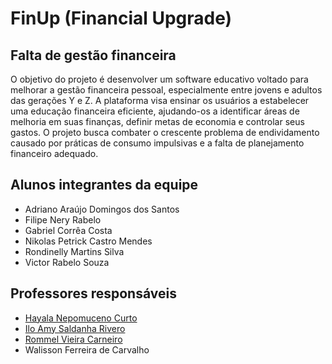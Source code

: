 # FinUp (Financial Upgrade)
## Falta de gestão financeira

O objetivo do projeto é desenvolver um software educativo voltado para melhorar a gestão financeira pessoal, especialmente entre jovens e adultos das gerações Y e Z. A plataforma visa ensinar os usuários a estabelecer uma educação financeira eficiente, ajudando-os a identificar áreas de melhoria em suas finanças, definir metas de economia e controlar seus gastos. O projeto busca combater o crescente problema de endividamento causado por práticas de consumo impulsivas e a falta de planejamento financeiro adequado.

## Alunos integrantes da equipe

* Adriano Araújo Domingos dos Santos
* Filipe Nery Rabelo
* Gabriel Corrêa Costa
* Nikolas Petrick Castro Mendes
* Rondinelly Martins Silva
* Victor Rabelo Souza

## Professores responsáveis

* [Hayala Nepomuceno Curto](https://github.com/hayalacurto)
* [Ilo Amy Saldanha Rivero](https://github.com/ilorivero)
* [Rommel Vieira Carneiro](https://github.com/rommelcarneiro)
* Walisson Ferreira de Carvalho

